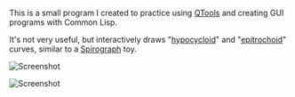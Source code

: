 This is a small program I created to practice using [QTools](https://github.com/Shinmera/qtools) and creating GUI programs with Common Lisp.

It's not very useful, but interactively draws "[hypocycloid](http://mathworld.wolfram.com/Hypocycloid.html)" and "[epitrochoid](http://mathworld.wolfram.com/Epitrochoid.html)" curves, similar to a [Spirograph](https://en.wikipedia.org/wiki/Spirograph) toy.

![Screenshot](http://www.laroccophoto.com/photos/i-Jhzjr3F/0/XL/i-Jhzjr3F-XL.png)

![Screenshot](http://www.laroccophoto.com/photos/i-L2LhQxH/0/X3/i-L2LhQxH-X3.png)
